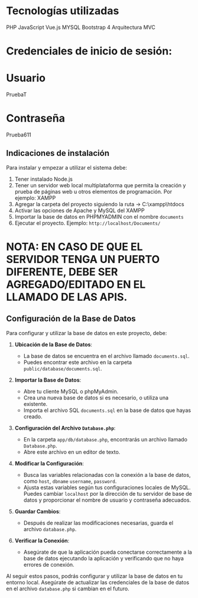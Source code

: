 
# Tecnologías utilizadas
PHP
JavaScript
Vue.js
MYSQL
Bootstrap 4
Arquitectura MVC



# Credenciales de inicio de sesión:
# Usuario
PruebaT
# Contraseña
Prueba611

## Indicaciones de instalación

Para instalar y empezar a utilizar el sistema debe: 

1. Tener instalado Node.js
2. Tener un servidor web local multiplataforma que permita la creación y prueba de páginas web u otros elementos de programación. Por ejemplo: XAMPP
3. Agregar la carpeta del proyecto siguiendo la ruta -> C:\xampp\htdocs
4. Activar las opciones de Apache y MySQL del XAMPP
5. Importar la base de datos en PHPMYADMIN con el nombre `documents`
6. Ejecutar el proyecto. Ejemplo: `http://localhost/Documents/`

# NOTA: EN CASO DE QUE EL SERVIDOR TENGA UN PUERTO DIFERENTE, DEBE SER AGREGADO/EDITADO EN EL LLAMADO DE LAS APIS.




## Configuración de la Base de Datos

Para configurar y utilizar la base de datos en este proyecto, debe:

1. **Ubicación de la Base de Datos**:
   - La base de datos se encuentra en el archivo  llamado `documents.sql`.
   - Puedes encontrar este archivo en la carpeta `public/database/documents.sql`.

2. **Importar la Base de Datos**:
   - Abre tu cliente MySQL o phpMyAdmin.
   - Crea una nueva base de datos si es necesario, o utiliza una existente.
   - Importa el archivo SQL `documents.sql` en la base de datos que hayas creado.

3. **Configuración del Archivo `Database.php`**:
   - En la carpeta `app/db/database.php`, encontrarás un archivo llamado `Database.php`.
   - Abre este archivo en un editor de texto.

4. **Modificar la Configuración**:
   - Busca las variables relacionadas con la conexión a la base de datos, como `host`, `dbname` `username`, `password`.
   - Ajusta estas variables según tus configuraciones locales de MySQL. Puedes cambiar `localhost` por la dirección de tu servidor de base de datos y proporcionar el nombre de usuario y contraseña adecuados.

5. **Guardar Cambios**:
   - Después de realizar las modificaciones necesarias, guarda el archivo `database.php`.

6. **Verificar la Conexión**:
   - Asegúrate de que la aplicación pueda conectarse correctamente a la base de datos ejecutando la aplicación y verificando que no haya errores de conexión.

Al seguir estos pasos, podrás configurar y utilizar la base de datos en tu entorno local. Asegúrate de actualizar las credenciales de la base de datos en el archivo `database.php` si cambian en el futuro.









